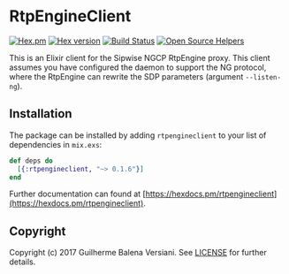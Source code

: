 # RtpEngineClient

[![Hex.pm](https://img.shields.io/hexpm/l/rtpengineclient.svg "BSD Licensed")](https://github.com/balena/elixir-rtpengine-client/blob/master/LICENSE)
[![Hex version](https://img.shields.io/hexpm/v/rtpengineclient.svg "Hex version")](https://hex.pm/packages/rtpengineclient)
[![Build Status](https://travis-ci.org/balena/elixir-rtpengine-client.svg)](https://travis-ci.org/balena/elixir-rtpengine-client)
[![Open Source Helpers](https://www.codetriage.com/balena/elixir-rtpengine-client/badges/users.svg)](https://www.codetriage.com/balena/elixir-rtpengine-client)

This is an Elixir client for the Sipwise NGCP RtpEngine proxy. This client
assumes you have configured the daemon to support the NG protocol, where the
RtpEngine can rewrite the SDP parameters (argument `--listen-ng`).

## Installation

The package can be installed by adding `rtpengineclient` to your list of
dependencies in `mix.exs`:

```elixir
def deps do
  [{:rtpengineclient, "~> 0.1.6"}]
end
```

Further documentation can found at
[https://hexdocs.pm/rtpengineclient](https://hexdocs.pm/rtpengineclient).

## Copyright

Copyright (c) 2017 Guilherme Balena Versiani. See [LICENSE](LICENSE) for
further details.
